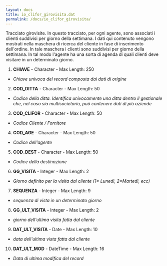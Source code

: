 ```yaml
---
layout: docs
title: io_clifor_girovisita.dat
permalink: /docs/io_clifor_girovisita/
---
```


Tracciato girovisite. In questo tracciato, per ogni agente, sono associati i clienti suddivisi per giorno della settimana. I dati qui contenuto vengono mostrati nella maschera di ricerca del cliente in fase di inserimento dell'ordine. In tale maschera i clienti sono suddivisi per giorno della settimana. In tal modo l'agente ha una sorta di agenda di quali clienti deve visitare in un determinato giorno.

1. **CHIAVE** - Character - Max Length: 250
  * *Chiave univoca del record composta dai dati di origine*
2. **COD_DITTA** - Character - Max Length: 50
  * *Codice della ditta. Identifica univocamente una ditta dentro il gestionale che, nel caso sia multisocietario, può contenere dati di più aziende*
3. **COD_CLIFOR** - Character - Max Length: 50
  * *Codice Cliente / Fornitore*
4. **COD_AGE** - Character - Max Length: 50
  * *Codice dell'agente*
5. **COD_DEST** - Character - Max Length: 50
  * *Codice della destinazione*
6. **GG_VISITA** - Integer - Max Length: 2
  * *Giorno definito per la visita dal cliente (1= Lunedì, 2=Martedì, ecc)*
7. **SEQUENZA** - Integer - Max Length: 9
  * *sequenza di vista in un determinato giorno*
8. **GG_ULT_VISITA** - Integer - Max Length: 2
  * *giorno dell'ultima visita fatta dal cliente*
9. **DAT_ULT_VISITA** - Date - Max Length: 10
  * *data dell'ultima vista fatta dal cliente*
10. **DAT_ULT_MOD** - DateTime - Max Length: 16
  * *Data di ultima modifica del record*

